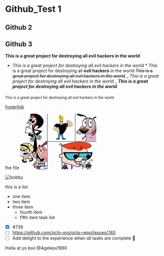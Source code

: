 # Github_Test 1
## Github 2
## Github 3
**This is a great project for destroying all evil hackers in the world**
* *This is a great project for destroying all evil hackers in the world* *
This is a great project for destroying all **evil hackers** in the world
~~This is a great project for destroying all evil hackers in the world~~
_ _This is a great project for destroying all evil hackers in the world_ _
***This is a great project for destroying all evil hackers in the world***

<sub>This is a great project for destroying all</sup> evil hackers in the world

[hyperlink](https://pizza.com)
  
the file ![cartoon](File/OIP.jpg)


![bobby](https://images-na.ssl-images-amazon.com/images/I/81sgaRWRjvL._RI_.jpg)

this is a list 
- one item
- two item
- three item
  - fourth item
  - fifth item
task list
- [x] #739
- [ ] https://github.com/octo-org/octo-repo/issues/740
- [ ] Add delight to the experience when all tasks are complete :tada:

Holla at yo boii @Ageless1980
